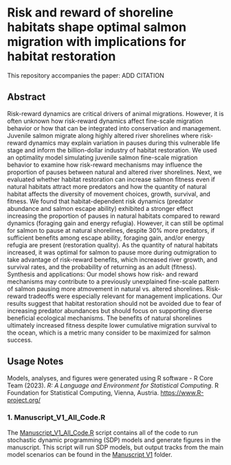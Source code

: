 # Risk and reward of shoreline habitats shape optimal salmon migration with implications for habitat restoration

This repository accompanies the paper: ADD CITATION

## Abstract
Risk-reward dynamics are critical drivers of animal migrations. However, it is often unknown how risk-reward dynamics affect fine-scale migration behavior or how that can be integrated into conservation and management. Juvenile salmon migrate along highly altered river shorelines where risk-reward dynamics may explain variation in pauses during this vulnerable life stage and inform the billion-dollar industry of habitat restoration. We used an optimality model simulating juvenile salmon fine-scale migration behavior to examine how risk-reward mechanisms may influence the proportion of pauses between natural and altered river shorelines. Next, we evaluated whether habitat restoration can increase salmon fitness even if natural habitats attract more predators and how the quantity of natural habitat affects the diversity of movement choices, growth, survival, and fitness.	We found that habitat-dependent risk dynamics (predator abundance and salmon escape ability) exhibited a stronger effect increasing the proportion of pauses in natural habitats compared to reward dynamics (foraging gain and energy refugia). However, it can still be optimal for salmon to pause at natural shorelines, despite 30% more predators, if sufficient  benefits among escape ability, foraging gain, and/or energy refugia are present (restoration quality). As the quantity of natural habitats increased, it was optimal for salmon to pause more during outmigration to take advantage of risk-reward benefits, which increased river growth, and survival rates, and the probability of returning as an adult (fitness). Synthesis and applications: Our model shows how risk- and reward mechanisms may contribute to a previously unexplained fine-scale pattern of salmon pausing more atmovement in natural vs. altered shorelines. Risk-reward tradeoffs were especially relevant for management implications.  Our results suggest that habitat restoration should not be avoided due to fear of increasing predator abundances but should focus on supporting diverse beneficial ecological mechanisms. The benefits of natural shorelines ultimately increased fitness despite lower cumulative migration survival to the ocean, which is a metric many consider to be maximized for salmon success.

## Usage Notes

Models, analyses, and figures were generated using R software - R Core Team (2023). _R: A Language and Environment for Statistical Computing_. R Foundation for Statistical Computing, Vienna, Austria.
  <https://www.R-project.org/>

### 1. Manuscript_V1_All_Code.R

The [Manuscript_V1_All_Code.R](https://github.com/msabal/SDP-pred-mig/blob/main/scripts/New%20Organization%20May%202022/Manuscript_V1_All_Code.R) script contains all of the code to run stochastic dynamic programming (SDP) models and generate figures in the manuscript. This script will run SDP models, but output tracks from the main model scenarios can be found in the [Manuscript V1](https://github.com/msabal/SDP-pred-mig/tree/main/results/Manuscript%20V1) folder.
